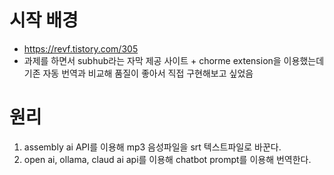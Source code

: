 # 시작 배경
- https://revf.tistory.com/305
- 과제를 하면서 subhub라는 자막 제공 사이트 + chorme extension을 이용했는데 기존 자동 번역과 비교해 품질이 좋아서 직접 구현해보고 싶었음

# 원리
1. assembly ai API를 이용해 mp3 음성파일을 srt 텍스트파일로 바꾼다.
2. open ai, ollama, claud ai api를 이용해 chatbot prompt를 이용해 번역한다.
